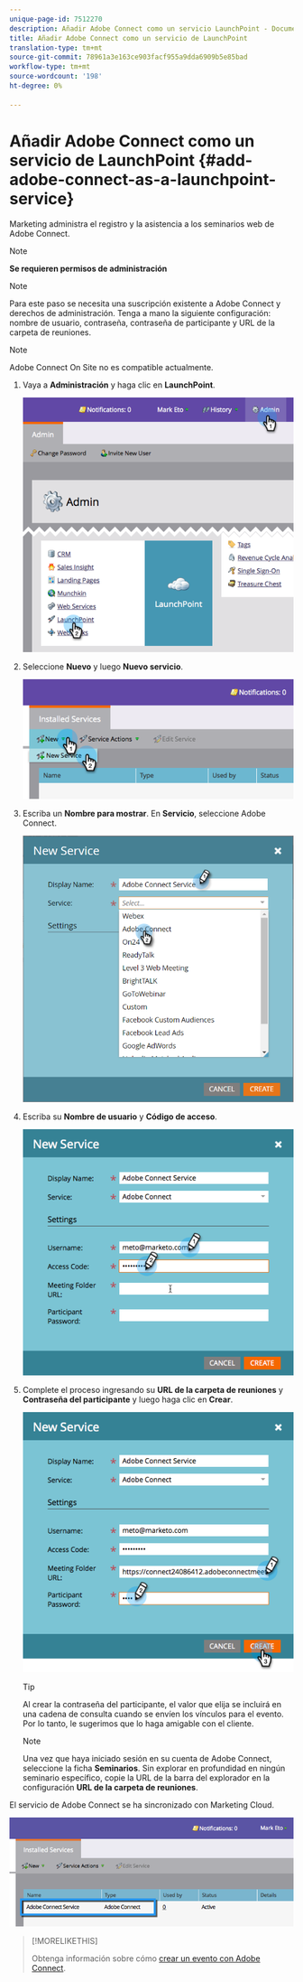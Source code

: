 ```yaml
---
unique-page-id: 7512270
description: Añadir Adobe Connect como un servicio LaunchPoint - Documentos de marketing - Documentación del producto
title: Añadir Adobe Connect como un servicio de LaunchPoint
translation-type: tm+mt
source-git-commit: 78961a3e163ce903facf955a9dda6909b5e85bad
workflow-type: tm+mt
source-wordcount: '198'
ht-degree: 0%

---
```



# Añadir Adobe Connect como un servicio de LaunchPoint {#add-adobe-connect-as-a-launchpoint-service}

Marketing administra el registro y la asistencia a los seminarios web de Adobe Connect.

>[!NOTE]
>
>**Se requieren permisos de administración**

>[!NOTE]
>
>Para este paso se necesita una suscripción existente a Adobe Connect y derechos de administración. Tenga a mano la siguiente configuración: nombre de usuario, contraseña, contraseña de participante y URL de la carpeta de reuniones.

>[!NOTE]
>
>Adobe Connect On Site no es compatible actualmente.

1. Vaya a **Administración** y haga clic en **LaunchPoint**.

   ![](assets/image2015-4-22-11-3a33-3a51.png)

1. Seleccione **Nuevo** y luego **Nuevo servicio**.

   ![](assets/image2015-4-22-11-3a40-3a19.png)

1. Escriba un **Nombre para mostrar**. En **Servicio**, seleccione Adobe Connect.

   ![](assets/new-service-adobe-connect.png)

1. Escriba su **Nombre de usuario** y **Código de acceso**.

   ![](assets/image2015-4-22-11-3a50-3a6.png)

1. Complete el proceso ingresando su **URL de la carpeta de reuniones** y **Contraseña del participante** y luego haga clic en **Crear**.

   ![](assets/image2015-4-22-11-3a55-3a36.png)

   >[!TIP]
   >
   >Al crear la contraseña del participante, el valor que elija se incluirá en una cadena de consulta cuando se envíen los vínculos para el evento. Por lo tanto, le sugerimos que lo haga amigable con el cliente.

   >[!NOTE]
   >
   >Una vez que haya iniciado sesión en su cuenta de Adobe Connect, seleccione la ficha **Seminarios**. Sin explorar en profundidad en ningún seminario específico, copie la URL de la barra del explorador en la configuración **URL de la carpeta de reuniones**.

El servicio de Adobe Connect se ha sincronizado con Marketing Cloud.

![](assets/adobe-connect-service.png)

>[!MORELIKETHIS]
>
>Obtenga información sobre cómo [crear un evento con Adobe Connect](/help/marketo/product-docs/demand-generation/events/create-an-event/create-an-event-with-adobe-connect.md).
